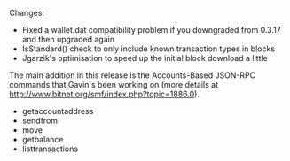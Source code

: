 Changes:
* Fixed a wallet.dat compatibility problem if you downgraded from 0.3.17 and then upgraded again
* IsStandard() check to only include known transaction types in blocks
* Jgarzik's optimisation to speed up the initial block download a little

The main addition in this release is the Accounts-Based JSON-RPC commands that Gavin's been working on (more details at http://www.bitnet.org/smf/index.php?topic=1886.0).  
* getaccountaddress
* sendfrom
* move
* getbalance
* listtransactions
